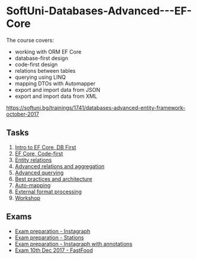 
# SoftUni-Databases-Advanced---EF-Core

The course covers:

- working with ORM EF Core
- database-first design
- code-first design
- relations between tables
- querying using LINQ
- mapping DTOs with Automapper
- export and import data from JSON
- export and import data from XML

https://softuni.bg/trainings/1741/databases-advanced-entity-framework-october-2017

## Tasks

1. [Intro to EF Core, DB First](https://github.com/hrimar/SoftUni-Databases-Advanced---EF-Core/tree/master/01.%20Introduction%20to%20EF%2C%20DB%20First)
2. [EF Core, Code-first](https://github.com/hrimar/SoftUni-Databases-Advanced---EF-Core/tree/master/02.%20EF%20Core%2C%20Code-First)
3. [Entity relations](https://github.com/hrimar/SoftUni-Databases-Advanced---EF-Core/tree/master/03.%20Entity%20Relations)
4. [Advanced relations and aggregation](https://github.com/hrimar/SoftUni-Databases-Advanced---EF-Core/tree/master/04.%20Advanced%20Relations%20and%20Aggregation/AdvancedRelations)
5. [Advanced querying](https://github.com/hrimar/SoftUni-Databases-Advanced---EF-Core/tree/master/05.%20Advanced%20Querying/BookShop)
6. [Best practices and architecture](https://github.com/hrimar/SoftUni-Databases-Advanced---EF-Core/tree/master/06.%20Best%20Practices%20and%20Architecture)
7. [Auto-mapping](https://github.com/hrimar/SoftUni-Databases-Advanced---EF-Core/tree/master/07.%20C%23%20Auto%20Mapping%20Objects)
8. [External format processing](https://github.com/hrimar/SoftUni-Databases-Advanced---EF-Core/tree/master/08.%20External%20Format%20Processing%20-%20JSON%2C%20XML/ProductsShop)
9. [Workshop](https://github.com/hrimar/SoftUni-Databases-Advanced---EF-Core/tree/master/09.%20Workshop/TeamBuilder)

## Exams


* [Exam preparation - Instagraph](https://github.com/hrimar/SoftUni-Databases-Advanced---EF-Core/tree/master/Exam%20Prep%201%20-%20Instagraph/11.%20DB-Adv-EF-Core-ExamPrep1-Instagraph-Skeleton)
* [Exam preparation - Stations](https://github.com/hrimar/SoftUni-Databases-Advanced---EF-Core/tree/master/Exam%20Prep%202%20-%20Station/11.%20DB-Advanced-EF-Core-ExamPrep2-Stations-Skeleton)
* [Exam preparation - Instagraph with annotations](https://github.com/hrimar/SoftUni-Databases-Advanced---EF-Core/tree/master/Exam%20Prep%201%20Instagraph%20with%20Attributes/11.%20DB-Adv-EF-Core-ExamPrep1-Instagraph-Skeleton)
* [Exam 10th Dec 2017 - FastFood](https://github.com/hrimar/SoftUni-Databases-Advanced---EF-Core/tree/master/Exam%2010-12-2017/01.%20Model%20Project%20Skeleton)
